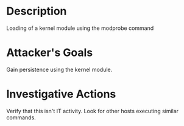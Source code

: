 # Description
Loading of a kernel module using the modprobe command
# Attacker's Goals
Gain persistence using the kernel module.
# Investigative Actions
Verify that this isn't IT activity.
Look for other hosts executing similar commands.
